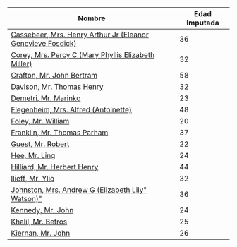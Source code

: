 | Nombre                                                                                                                                        | Edad Imputada |
|-----------------------------------------------------------------------------------------------------------------------------------------------|---------------|
| [Cassebeer, Mrs. Henry Arthur Jr (Eleanor Genevieve Fosdick)](https://www.encyclopedia-titanica.org/titanic-survivor/eleanor-cassebeer.html)  | 36            |
| [Corey, Mrs. Percy C (Mary Phyllis Elizabeth Miller)](https://www.encyclopedia-titanica.org/titanic-victim/mary-phyllis-elizabeth-corey.html) | 32            |
| [Crafton, Mr. John Bertram](https://www.encyclopedia-titanica.org/titanic-victim/john-bertram-crafton.html)                                   | 58            |
| [Davison, Mr. Thomas Henry](https://www.encyclopedia-titanica.org/titanic-victim/thomas-henry-davison.html)                                   | 32            |
| [Demetri, Mr. Marinko](https://www.encyclopedia-titanica.org/titanic-victim/dmitri-marinko.html)                                              | 23            |
| [Flegenheim, Mrs. Alfred (Antoinette)](https://www.encyclopedia-titanica.org/titanic-survivor/antoinette-flegenheim.html)                     | 48            |
| [Foley, Mr. William](https://www.encyclopedia-titanica.org/titanic-victim/william-foley.html)                                                 | 20            |
| [Franklin, Mr. Thomas Parham](https://www.encyclopedia-titanica.org/titanic-victim/thomas-parnham-franklin.html)                              | 37            |
| [Guest, Mr. Robert](https://www.encyclopedia-titanica.org/titanic-victim/robert-stephen-guest.html)                                           | 22            |
| [Hee, Mr. Ling](https://www.encyclopedia-titanica.org/titanic-survivor/ling-hee.html)                                                         | 24            |
| [Hilliard, Mr. Herbert Henry](https://www.encyclopedia-titanica.org/titanic-victim/herbert-henry-hilliard.html)                               | 44            |
| [Ilieff, Mr. Ylio](https://www.encyclopedia-titanica.org/titanic-victim/ilyo-iliev.html)                                                      | 32            |
| [Johnston, Mrs. Andrew G (Elizabeth Lily" Watson)"](https://www.encyclopedia-titanica.org/titanic-victim/eliza-johnston.html)                 | 36            |
| [Kennedy, Mr. John](https://www.encyclopedia-titanica.org/titanic-survivor/john-kennedy.html)                                                 | 24            |
| [Khalil, Mr. Betros](https://www.encyclopedia-titanica.org/titanic-victim/betros-khalil.html)                                                 | 25            |
| [Kiernan, Mr. John](https://www.encyclopedia-titanica.org/titanic-victim/john-kiernan.html)                                                   | 26            |
